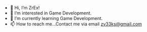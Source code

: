 - 👋 Hi, I’m ZrEx!
- 👀 I’m interested in Game Development.
- 🌱 I’m currently learning Game Development.
- 📫 How to reach me...Contact me via email
zv33ks@gmail.com


